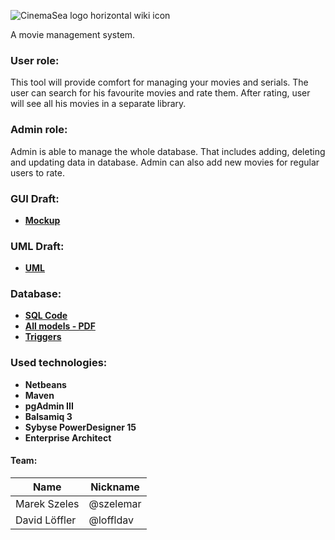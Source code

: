 ![CinemaSea logo horizontal wiki icon](https://gitlab.fel.cvut.cz/szelemar/cinemasea/raw/master/Program/src/main/java/Main/Resources/Logo_label.png)


A movie management system.

### User role:
This tool will provide comfort for managing your movies and serials. The user can search for his favourite movies and rate them. After rating, user will see all his movies in a separate library. 

### Admin role:
Admin is able to manage the whole database. That includes adding, deleting and updating data in database. Admin can also add new movies for regular users to rate.

### **GUI Draft:**
* **[Mockup](https://gitlab.fel.cvut.cz/szelemar/cinemasea/blob/master/Documentation/GUI/Concepts/Mockup.pdf)**

### **UML Draft:**
* **[UML](UML)**

### **Database:**
* **[SQL Code](https://gitlab.fel.cvut.cz/szelemar/cinemasea/blob/master/Documentation/Database/CINSEA_SQL.sql)**
* **[All models - PDF](https://gitlab.fel.cvut.cz/szelemar/cinemasea/blob/master/Documentation/Database/All%20Models.pdf)**
* **[Triggers](https://gitlab.fel.cvut.cz/szelemar/cinemasea/blob/master/Documentation/Database/CINSEA_triggers.sql)**
### **Used technologies:**
* **Netbeans**
* **Maven**
* **pgAdmin III**
* **Balsamiq 3**
* **Sybyse PowerDesigner 15**
* **Enterprise Architect**

#### Team:
|Name| Nickname |
| -------- | -------- |
|Marek Szeles| @szelemar |
|David Löffler| @loffldav |
